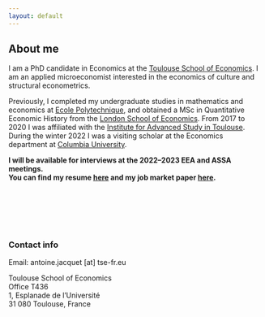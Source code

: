 ```yaml
---
layout: default
---
```


## About me

I am a PhD candidate in Economics at the [Toulouse School of Economics](https://www.tse-fr.eu). 
I am an applied microeconomist interested in the economics of culture and structural econometrics.
<!--
In my [research](.\research.html), I am broadly interested in how culture interacts with economic incentives and outcomes, as well as in the resulting population dynamics.
To study this, I use microeconomic theory, matching models, and their estimation using structural econometrics.
-->

Previously, I completed my undergraduate studies in mathematics and economics at [Ecole Polytechnique](https://www.polytechnique.edu), and obtained a MSc in Quantitative Economic History from the [London School of Economics](https://www.lse.ac.uk).
From 2017 to 2020 I was affiliated with the [Institute for Advanced Study in Toulouse](https://www.iast.fr).
During the winter 2022 I was a visiting scholar at the Economics department at [Columbia University](https://econ.columbia.edu).

<b>I will be available for interviews at the 2022–2023 EEA and ASSA meetings.</b>  
<b>You can find my resume [here](assets/CV_AJacquet.pdf) and my job market paper [here](assets/JMP_AJacquet.pdf).</b>  
<p style="margin-bottom:3cm;"> </p>


### Contact info

Email: antoine.jacquet \[at\] tse-fr.eu

Toulouse School of Economics  
Office T436  
1, Esplanade de l’Université  
31 080 Toulouse, France
